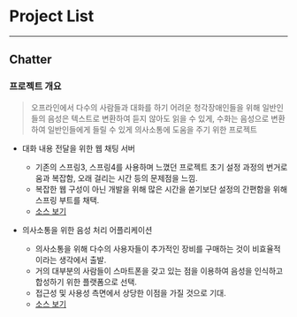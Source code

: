 ﻿# Project List
***

## Chatter

### 프로젝트 개요
>오프라인에서 다수의 사람들과 대화를 하기 어려운 청각장애인들을 위해 일반인들의 음성은 텍스트로 변환하여 듣지 않아도 읽을 수 있게, 수화는 음성으로 변환하여 일반인들에게 들릴 수 있게 의사소통에 도움을 주기 위한 프로젝트

* 대화 내용 전달을 위한 웹 채팅 서버
  - 기존의 스프링3, 스프링4를 사용하며 느꼈던 프로젝트 초기 설정 과정의 번거로움과 복잡함, 오래 걸리는 시간 등의 문제점을 느낌.
  - 복잡한 웹 구성이 아닌 개발을 위해 많은 시간을 쏟기보단 설정의 간편함을 위해 스프링 부트를 채택.
  - [소스 보기](https://github.com/jaylivkim/Chatter_web)

* 의사소통을 위한 음성 처리 어플리케이션
  - 의사소통을 위해 다수의 사용자들이 추가적인 장비를 구매하는 것이 비효율적이라는 생각에서 출발.
  - 거의 대부분의 사람들이 스마트폰을 갖고 있는 점을 이용하여 음성을 인식하고 합성하기 위한 플랫폼으로 선택.
  - 접근성 및 사용성 측면에서 상당한 이점을 가질 것으로 기대.
  - [소스 보기](https://github.com/jaylivkim/Chatter_andriod)